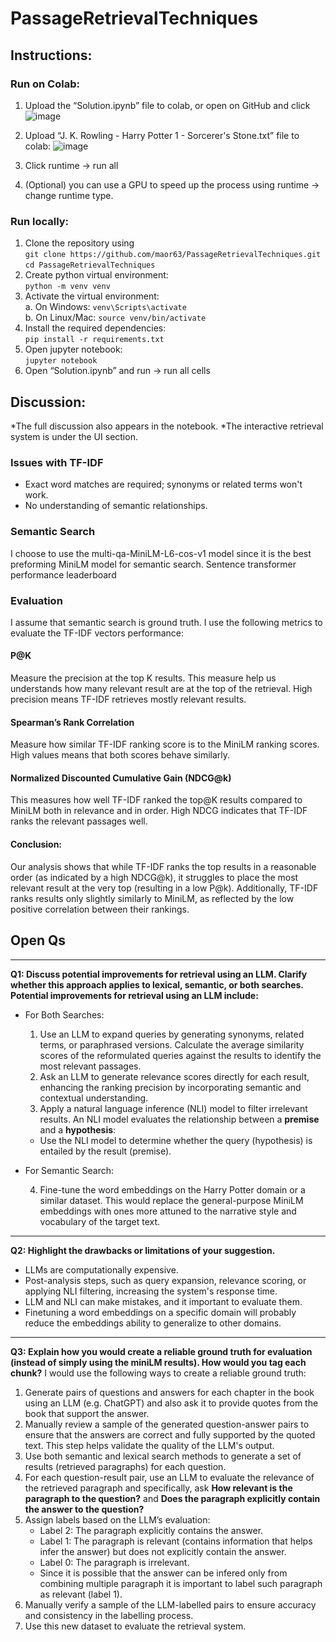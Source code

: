 # PassageRetrievalTechniques

## Instructions:
### Run on Colab:
1.	Upload the “Solution.ipynb” file to colab, or open on GitHub and click ![image](https://github.com/user-attachments/assets/e9ce042b-4844-485f-bc18-3b6a9e2252e9) 
2.	Upload “J. K. Rowling - Harry Potter 1 - Sorcerer's Stone.txt” file to colab: ![image](https://github.com/user-attachments/assets/dbb114e3-6b99-42c3-9dd8-d87a0ea39855)
  
3.	Click runtime -> run all
4.	(Optional) you can use a GPU to speed up the process using runtime -> change runtime type. 
### Run locally:
1.	Clone the repository using <br>
`git clone https://github.com/maor63/PassageRetrievalTechniques.git`<br>
`cd PassageRetrievalTechniques`
2.	Create python virtual environment: <br>
`python -m venv venv`
3.	Activate the virtual environment:   
    a.	On Windows: `venv\Scripts\activate`  
    b.	On Linux/Mac: `source venv/bin/activate`
4.	Install the required dependencies: <br>
`pip install -r requirements.txt`
5.	Open jupyter notebook: <br>
`jupyter notebook`
6.	Open “Solution.ipynb” and run -> run all cells



## Discussion:
*The full discussion also appears in the notebook.
*The interactive retrieval system is under the UI section.
### Issues with TF-IDF
* Exact word matches are required; synonyms or related terms won't work.
*	No understanding of semantic relationships.

### Semantic Search
I choose to use the multi-qa-MiniLM-L6-cos-v1 model since it is the best preforming MiniLM model for semantic search. Sentence transformer performance leaderboard

### Evaluation
I assume that semantic search is ground truth. I use the following metrics to evaluate the TF-IDF vectors performance:

#### P@K
Measure the precision at the top K results. This measure help us understands how many relevant result are at the top of the retrieval. High precision means TF-IDF retrieves mostly relevant results.
#### Spearman’s Rank Correlation
Measure how similar TF-IDF ranking score is to the MiniLM ranking scores. High values means that both scores behave similarly.
#### Normalized Discounted Cumulative Gain (NDCG@k)
This measures how well TF-IDF ranked the top@K results compared to MiniLM both in relevance and in order. High NDCG indicates that TF-IDF ranks the relevant passages well.
#### Conclusion:
Our analysis shows that while TF-IDF ranks the top results in a reasonable order (as indicated by a high NDCG@k), it struggles to place the most relevant result at the very top (resulting in a low P@k). Additionally, TF-IDF ranks results only slightly similarly to MiniLM, as reflected by the low positive correlation between their rankings.

## Open Qs
________________________________________
**Q1: Discuss potential improvements for retrieval using an LLM. Clarify whether this approach applies to lexical, semantic, or both searches.
Potential improvements for retrieval using an LLM include:**
* For Both Searches:
  1.	Use an LLM to expand queries by generating synonyms, related terms, or paraphrased versions. Calculate the average similarity scores of the reformulated queries against the results to identify the most relevant passages.
  2.	Ask an LLM to generate relevance scores directly for each result, enhancing the ranking precision by incorporating semantic and contextual understanding.
  3.	Apply a natural language inference (NLI) model to filter irrelevant results. An NLI model evaluates the relationship between a **premise** and a **hypothesis**:
    * Use the NLI model to determine whether the query (hypothesis) is entailed by the result (premise).
* For Semantic Search:
  
  4.	Fine-tune the word embeddings on the Harry Potter domain or a similar dataset. This would replace the general-purpose MiniLM embeddings with ones more attuned to the narrative style and vocabulary of the target text.
________________________________________
**Q2: Highlight the drawbacks or limitations of your suggestion.**
* LLMs are computationally expensive.
* Post-analysis steps, such as query expansion, relevance scoring, or applying NLI filtering, increasing the system's response time.
* LLM and NLI can make mistakes, and it important to evaluate them.
*	Finetuning a word embeddings on a specific domain will probably reduce the embeddings ability to generalize to other domains.
________________________________________
**Q3: Explain how you would create a reliable ground truth for evaluation (instead of simply using the miniLM results). How would you tag each chunk?**
I would use the following ways to create a reliable ground truth:
1.	Generate pairs of questions and answers for each chapter in the book using an LLM (e.g. ChatGPT) and also ask it to provide quotes from the book that support the answer.
2.	Manually review a sample of the generated question-answer pairs to ensure that the answers are correct and fully supported by the quoted text. This step helps validate the quality of the LLM's output.
3.	Use both semantic and lexical search methods to generate a set of results (retrieved paragraphs) for each question.
4.	For each question-result pair, use an LLM to evaluate the relevance of the retrieved paragraph and specifically, ask **How relevant is the paragraph to the question?** and **Does the paragraph explicitly contain the answer to the question?**
5.	Assign labels based on the LLM’s evaluation:
    *	Label 2: The paragraph explicitly contains the answer.
    *	Label 1: The paragraph is relevant (contains information that helps infer the answer) but does not explicitly contain the answer.
    *	Label 0: The paragraph is irrelevant.
    *	Since it is possible that the answer can be infered only from combining multiple paragraph it is important to label such paragraph as relevant (label 1).
6.	Manually verify a sample of the LLM-labelled pairs to ensure accuracy and consistency in the labelling process.
7.	Use this new dataset to evaluate the retrieval system.

